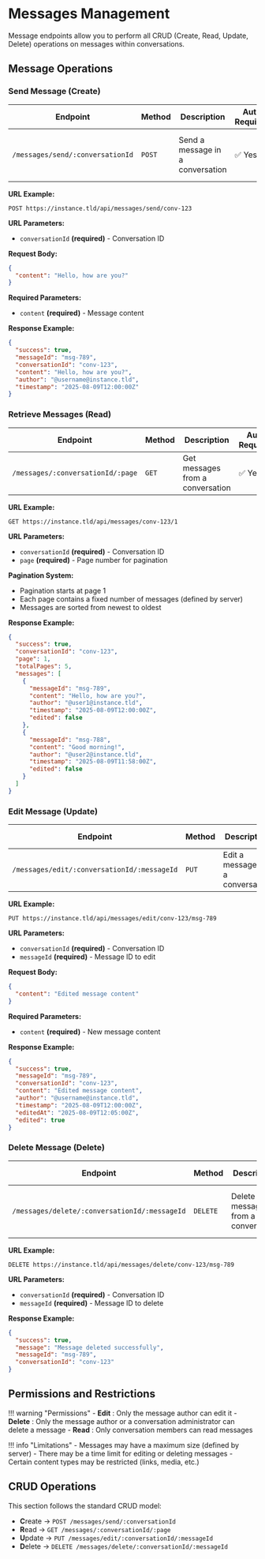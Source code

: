 # Messages Management

Message endpoints allow you to perform all CRUD (Create, Read, Update, Delete) operations on messages within conversations.

## Message Operations

### Send Message (Create)

| Endpoint | Method | Description | Auth Required | Notes |
|----------|--------|-------------|---------------|-------|
| `/messages/send/:conversationId` | <span class="method-post">`POST`</span> | Send a message in a conversation | ✅ Yes | Sends a message to the specified conversation |

**URL Example:**
```
POST https://instance.tld/api/messages/send/conv-123
```

**URL Parameters:**
- `conversationId` **(required)** - Conversation ID

**Request Body:**
```json
{
  "content": "Hello, how are you?"
}
```

**Required Parameters:**
- `content` **(required)** - Message content

**Response Example:**
```json
{
  "success": true,
  "messageId": "msg-789",
  "conversationId": "conv-123",
  "content": "Hello, how are you?",
  "author": "@username@instance.tld",
  "timestamp": "2025-08-09T12:00:00Z"
}
```

### Retrieve Messages (Read)

| Endpoint | Method | Description | Auth Required | Notes |
|----------|--------|-------------|---------------|-------|
| `/messages/:conversationId/:page` | <span class="method-get">`GET`</span> | Get messages from a conversation | ✅ Yes | Returns message list with pagination |

**URL Example:**
```
GET https://instance.tld/api/messages/conv-123/1
```

**URL Parameters:**
- `conversationId` **(required)** - Conversation ID
- `page` **(required)** - Page number for pagination

**Pagination System:**
- Pagination starts at page 1
- Each page contains a fixed number of messages (defined by server)
- Messages are sorted from newest to oldest

**Response Example:**
```json
{
  "success": true,
  "conversationId": "conv-123",
  "page": 1,
  "totalPages": 5,
  "messages": [
    {
      "messageId": "msg-789",
      "content": "Hello, how are you?",
      "author": "@user1@instance.tld",
      "timestamp": "2025-08-09T12:00:00Z",
      "edited": false
    },
    {
      "messageId": "msg-788",
      "content": "Good morning!",
      "author": "@user2@instance.tld",
      "timestamp": "2025-08-09T11:58:00Z",
      "edited": false
    }
  ]
}
```

### Edit Message (Update)

| Endpoint | Method | Description | Auth Required | Notes |
|----------|--------|-------------|---------------|-------|
| `/messages/edit/:conversationId/:messageId` | <span class="method-put">`PUT`</span> | Edit a message in a conversation | ✅ Yes | Edits the specified message |

**URL Example:**
```
PUT https://instance.tld/api/messages/edit/conv-123/msg-789
```

**URL Parameters:**
- `conversationId` **(required)** - Conversation ID
- `messageId` **(required)** - Message ID to edit

**Request Body:**
```json
{
  "content": "Edited message content"
}
```

**Required Parameters:**
- `content` **(required)** - New message content

**Response Example:**
```json
{
  "success": true,
  "messageId": "msg-789",
  "conversationId": "conv-123",
  "content": "Edited message content",
  "author": "@username@instance.tld",
  "timestamp": "2025-08-09T12:00:00Z",
  "editedAt": "2025-08-09T12:05:00Z",
  "edited": true
}
```

### Delete Message (Delete)

| Endpoint | Method | Description | Auth Required | Notes |
|----------|--------|-------------|---------------|-------|
| `/messages/delete/:conversationId/:messageId` | <span class="method-delete">`DELETE`</span> | Delete a message from a conversation | ✅ Yes | Deletes the specified message from the conversation |

**URL Example:**
```
DELETE https://instance.tld/api/messages/delete/conv-123/msg-789
```

**URL Parameters:**
- `conversationId` **(required)** - Conversation ID
- `messageId` **(required)** - Message ID to delete

**Response Example:**
```json
{
  "success": true,
  "message": "Message deleted successfully",
  "messageId": "msg-789",
  "conversationId": "conv-123"
}
```

## Permissions and Restrictions

!!! warning "Permissions"
    - **Edit** : Only the message author can edit it
    - **Delete** : Only the message author or a conversation administrator can delete a message
    - **Read** : Only conversation members can read messages

!!! info "Limitations"
    - Messages may have a maximum size (defined by server)
    - There may be a time limit for editing or deleting messages
    - Certain content types may be restricted (links, media, etc.)

## CRUD Operations

This section follows the standard CRUD model:

- **C**reate → `POST /messages/send/:conversationId`
- **R**ead → `GET /messages/:conversationId/:page`
- **U**pdate → `PUT /messages/edit/:conversationId/:messageId`
- **D**elete → `DELETE /messages/delete/:conversationId/:messageId`
